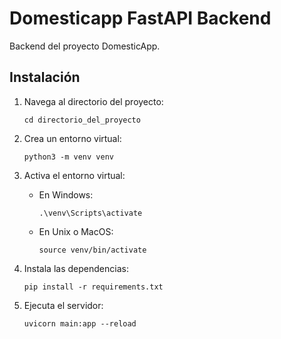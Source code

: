 # Domesticapp FastAPI Backend

Backend del proyecto DomesticApp.

## Instalación

1. Navega al directorio del proyecto:
    ```
    cd directorio_del_proyecto
    ```

2. Crea un entorno virtual:
    ```
    python3 -m venv venv
    ```

3. Activa el entorno virtual:
    - En Windows:
        ```
        .\venv\Scripts\activate
        ```
    - En Unix o MacOS:
        ```
        source venv/bin/activate
        ```

4. Instala las dependencias:
    ```
    pip install -r requirements.txt
    ```

5. Ejecuta el servidor:
    ```
    uvicorn main:app --reload
    ```
